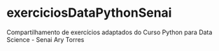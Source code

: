 # exerciciosDataPythonSenai
Compartilhamento de exercícios adaptados do Curso Python para Data Science - Senai Ary Torres
